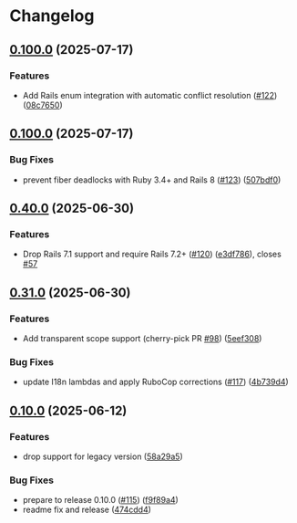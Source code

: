 # Changelog

## [0.100.0](https://github.com/state-machines/state_machines-activerecord/compare/state_machines-activerecord/v0.100.0...state_machines-activerecord/v0.100.0) (2025-07-17)


### Features

* Add Rails enum integration with automatic conflict resolution ([#122](https://github.com/state-machines/state_machines-activerecord/issues/122)) ([08c7650](https://github.com/state-machines/state_machines-activerecord/commit/08c765029c02cd9c83768172279ee8a78b641f7e))

## [0.100.0](https://github.com/state-machines/state_machines-activerecord/compare/state_machines-activerecord/v0.40.0...state_machines-activerecord/v0.100.0) (2025-07-17)


### Bug Fixes

* prevent fiber deadlocks with Ruby 3.4+ and Rails 8 ([#123](https://github.com/state-machines/state_machines-activerecord/issues/123)) ([507bdf0](https://github.com/state-machines/state_machines-activerecord/commit/507bdf0064a9e2fdd97f8915d40a7c961b6e884b))

## [0.40.0](https://github.com/state-machines/state_machines-activerecord/compare/state_machines-activerecord/v0.31.0...state_machines-activerecord/v0.40.0) (2025-06-30)


### Features

* Drop Rails 7.1 support and require Rails 7.2+ ([#120](https://github.com/state-machines/state_machines-activerecord/issues/120)) ([e3df786](https://github.com/state-machines/state_machines-activerecord/commit/e3df786d27ff58937c705d9a5ee54ba6c2e26394)), closes [#57](https://github.com/state-machines/state_machines-activerecord/issues/57)

## [0.31.0](https://github.com/state-machines/state_machines-activerecord/compare/state_machines-activerecord/v0.10.0...state_machines-activerecord/v0.31.0) (2025-06-30)


### Features

* Add transparent scope support (cherry-pick PR [#98](https://github.com/state-machines/state_machines-activerecord/issues/98)) ([5eef308](https://github.com/state-machines/state_machines-activerecord/commit/5eef30895e75840d0817166f1c36969f472ecaa0))


### Bug Fixes

* update I18n lambdas and apply RuboCop corrections ([#117](https://github.com/state-machines/state_machines-activerecord/issues/117)) ([4b739d4](https://github.com/state-machines/state_machines-activerecord/commit/4b739d4b69ebbef581ee6086457267fcf86bd922))

## [0.10.0](https://github.com/state-machines/state_machines-activerecord/compare/state_machines-activerecord-v0.9.0...state_machines-activerecord/v0.10.0) (2025-06-12)


### Features

* drop support for legacy version ([58a29a5](https://github.com/state-machines/state_machines-activerecord/commit/58a29a5dba93496e48ffda34563d2ac59f446bc0))


### Bug Fixes

* prepare to release 0.10.0 ([#115](https://github.com/state-machines/state_machines-activerecord/issues/115)) ([f9f89a4](https://github.com/state-machines/state_machines-activerecord/commit/f9f89a49507bc6bc5de125c4ddff54d0cc43f362))
* readme fix and release ([474cdd4](https://github.com/state-machines/state_machines-activerecord/commit/474cdd406a98fd3004f00b4ebd677ea882ea4182))
